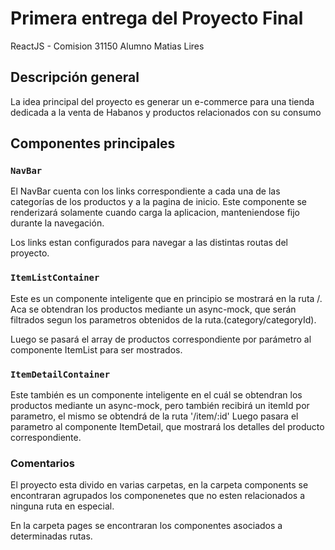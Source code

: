 # Primera entrega del Proyecto Final

ReactJS - Comision 31150
Alumno Matias Lires

## Descripción general

La idea principal del proyecto es generar un e-commerce para una tienda dedicada a la venta de Habanos y productos relacionados con su consumo

## Componentes principales

### `NavBar`

El NavBar cuenta con los links correspondiente a cada una de las categorías de los productos y a la pagina de inicio.
Este componente se renderizará solamente cuando carga la aplicacion, manteniendose fijo durante la navegación.

Los links estan configurados para navegar a las distintas routas del proyecto.

### `ItemListContainer`

Este es un componente inteligente que en principio se mostrará en la ruta /.
Aca se obtendran los productos mediante un async-mock, que serán filtrados segun los parametros obtenidos de la ruta.(category/categoryId).

Luego se pasará el array de productos correspondiente por parámetro al componente ItemList para ser mostrados.

### `ItemDetailContainer`

Este también es un componente inteligente en el cuál se obtendran los productos mediante un async-mock, pero también recibirá un itemId por parametro,
el mismo se obtendrá de la ruta '/item/:id'
Luego pasara el parametro al componente ItemDetail, que mostrará los detalles del producto correspondiente.

### Comentarios

El proyecto esta divido en varias carpetas, en la carpeta components se encontraran agrupados los componenetes que no esten relacionados a ninguna ruta en especial.

En la carpeta pages se encontraran los componentes asociados a determinadas rutas.

